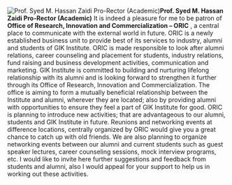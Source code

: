 ![Prof. Syed M. Hassan Zaidi Pro-Rector \(Academic\)](https://giki.edu.pk/wp-content/uploads/2023/06/Pro-Dr-Zaidi-1024x1024.jpg)**Prof. Syed M. Hassan Zaidi Pro-Rector (Academic)**
It is indeed a pleasure for me to be patron of **Office of Research, Innovation and Commercialization – ORIC** , a central place to communicate with the external world in future. ORIC is a newly established business unit to provide best of its services to industry, alumni and students of GIK Institute. ORIC is made responsible to look after alumni relations, career counseling and placement for students, industry relations, fund raising and business development activities, communication and marketing.
GIK Institute is committed to building and nurturing lifelong relationship with its alumni and is looking forward to strengthen it further through its Office of Research, Innovation and Commercialization. The office is aiming to form a mutually beneficial relationship between the Institute and alumni, wherever they are located; also by providing alumni with opportunities to ensure they feel a part of GIK Institute for good.
ORIC is planning to introduce new activities; that are advantageous to our alumni, students and GIK Institute in future. Reunions and networking events at difference locations, centrally organized by ORIC would give you a great chance to catch up with old friends. We are also planning to organize networking events between our alumni and current students such as guest speaker lectures, career counseling sessions, mock interview programs, etc.
I would like to invite here further suggestions and feedback from students and alumni, also I would appeal for your support to help us in working out these activities.
